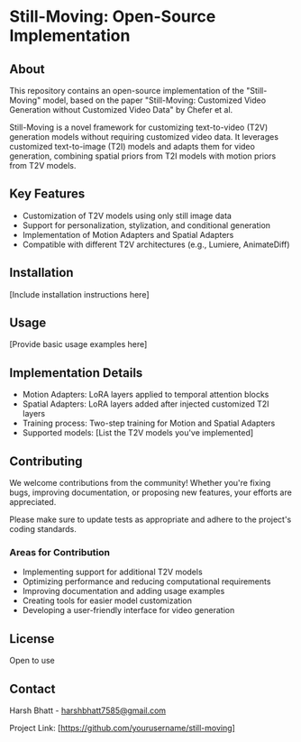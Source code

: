 # Still-Moving: Open-Source Implementation

## About

This repository contains an open-source implementation of the "Still-Moving" model, based on the paper "Still-Moving: Customized Video Generation without Customized Video Data" by Chefer et al.

Still-Moving is a novel framework for customizing text-to-video (T2V) generation models without requiring customized video data. It leverages customized text-to-image (T2I) models and adapts them for video generation, combining spatial priors from T2I models with motion priors from T2V models.

## Key Features

- Customization of T2V models using only still image data
- Support for personalization, stylization, and conditional generation
- Implementation of Motion Adapters and Spatial Adapters
- Compatible with different T2V architectures (e.g., Lumiere, AnimateDiff)

## Installation

[Include installation instructions here]

## Usage

[Provide basic usage examples here]

## Implementation Details

- Motion Adapters: LoRA layers applied to temporal attention blocks
- Spatial Adapters: LoRA layers added after injected customized T2I layers
- Training process: Two-step training for Motion and Spatial Adapters
- Supported models: [List the T2V models you've implemented]

## Contributing

We welcome contributions from the community! Whether you're fixing bugs, improving documentation, or proposing new features, your efforts are appreciated.

Please make sure to update tests as appropriate and adhere to the project's coding standards.

### Areas for Contribution

- Implementing support for additional T2V models
- Optimizing performance and reducing computational requirements
- Improving documentation and adding usage examples
- Creating tools for easier model customization
- Developing a user-friendly interface for video generation

## License

Open to use

## Contact

Harsh Bhatt - harshbhatt7585@gmail.com

Project Link: [https://github.com/yourusername/still-moving]